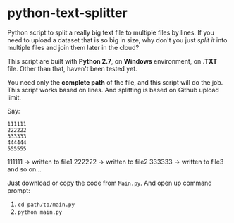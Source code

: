 # python-text-splitter

Python script to split a really big text file to multiple files by lines. If you need to upload a dataset that is so big in size, why don't you just *split it* into multiple files and join them later in the cloud?

This script are built with **Python 2.7**, on **Windows** environment, on **.TXT** file. Other than that, haven't been tested yet.

You need only the **complete path** of the file, and this script will do the job.
This script works based on lines. And splitting is based on Github upload limit.

Say:

```
111111
222222
333333
444444
555555
```

111111 → written to file1
222222 → written to file2
333333 → written to file3
and so on...

Just download or copy the code from `Main.py`. And open up command prompt:

1. `cd path/to/main.py`
2. `python main.py`

